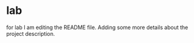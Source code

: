 # lab
for lab
I am editing the README file. Adding some more details about the project description.
